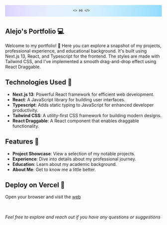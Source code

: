 <img src="https://raw.githubusercontent.com/alejorrojas/DogsDeck/master/client/src/assets/Header.png"/>

## Alejo's Portfolio 💻

Welcome to my portfolio! 👋
Here you can explore a snapshot of my projects, professional experience, and educational background. It's built using Next.js 13, React, and Typescript for the frontend. The styles are made with Tailwind CSS, and I've implemented a smooth drag-and-drop effect using React Draggable.


## Technologies Used 🔨

- <b>Next.js 13</b>: Powerful React framework for efficient web development.
- <b>React</b>: A JavaScript library for building user interfaces.
- <b>Typescript</b>: Adds static typing to JavaScript for enhanced developer productivity.
- <b>Tailwind CSS</b>: A utility-first CSS framework for building modern designs.
- <b>React Draggable</b>: A React component that enables draggable functionality.

## Features 🌠

- <b>Project Showcase</b>: View a selection of my notable projects.
- <b>Experience</b>: Dive into details about my professional journey.
- <b>Education</b>: Learn about my academic background.
- <b>About Me</b>: Get to know me a little better.

## Deploy on Vercel 🚀
Open your browser and visit the <a href="https://alejorrojas.vercel.app/">web</a>

<br>
<br>
<i>  Feel free to explore and reach out if you have any questions or suggestions</i>
